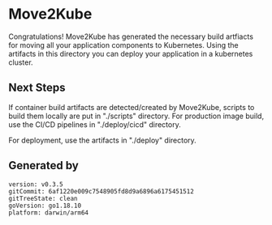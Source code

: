 # Move2Kube

Congratulations! Move2Kube has generated the necessary build artfiacts for moving all your application components to Kubernetes. Using the artifacts in this directory you can deploy your application in a kubernetes cluster.

## Next Steps

If container build artifacts are detected/created by Move2Kube, scripts to build them locally are put in "./scripts" directory. For production image build, use the CI/CD pipelines in "./deploy/cicd" directory.

For deployment, use the artifacts in "./deploy" directory.

## Generated by

```
version: v0.3.5
gitCommit: 6af1220e009c7548905fd8d9a6896a6175451512
gitTreeState: clean
goVersion: go1.18.10
platform: darwin/arm64
```
